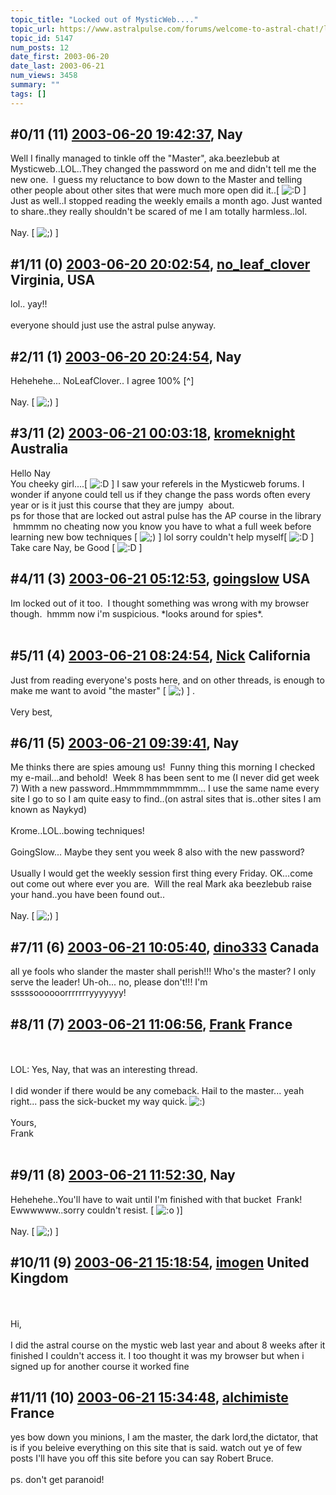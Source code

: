 ```yaml
---
topic_title: "Locked out of MysticWeb...."
topic_url: https://www.astralpulse.com/forums/welcome-to-astral-chat!/locked-out-of-mysticweb
topic_id: 5147
num_posts: 12
date_first: 2003-06-20
date_last: 2003-06-21
num_views: 3458
summary: ""
tags: []
---
```


## \#0/11 (11) [2003-06-20 19:42:37](https://www.astralpulse.com/forums/index.php?msg=120828), Nay  ##
<section>
Well I finally managed to tinkle off the "Master", aka.beezlebub at Mysticweb..LOL..They changed the password on me and didn't tell me the new one.  I guess my reluctance to bow down to the Master and telling other people about other sites that were much more open did it..[
<img alt=":D" class="smiley" src="https://www.astralpulse.com/forums/Smileys/fugue/cheesy.png" title="Cheesy"/>
] Just as well..I stopped reading the weekly emails a month ago. Just wanted to share..they really shouldn't be scared of me I am totally harmless..lol.
<br>
<br>
Nay. [
<img alt=";)" class="smiley" src="https://www.astralpulse.com/forums/Smileys/fugue/wink.png" title="Wink"/>
]
</section>

## \#1/11 (0) [2003-06-20 20:02:54](https://www.astralpulse.com/forums/index.php?msg=35593), [no_leaf_clover](https://www.astralpulse.com/forums/profile/?u=1764) Virginia, USA ##
<section>
lol.. yay!!
<br>
<br>
everyone should just use the astral pulse anyway.
</section>

## \#2/11 (1) [2003-06-20 20:24:54](https://www.astralpulse.com/forums/index.php?msg=35599), Nay  ##
<section>
Hehehehe... NoLeafClover.. I agree 100% [^]
<br>
<br>
Nay. [
<img alt=";)" class="smiley" src="https://www.astralpulse.com/forums/Smileys/fugue/wink.png" title="Wink"/>
]
</section>

## \#3/11 (2) [2003-06-21 00:03:18](https://www.astralpulse.com/forums/index.php?msg=35617), [kromeknight](https://www.astralpulse.com/forums/profile/?u=2039) Australia ##
<section>
Hello Nay
<br>
You cheeky girl....[
<img alt=":D" class="smiley" src="https://www.astralpulse.com/forums/Smileys/fugue/cheesy.png" title="Cheesy"/>
] I saw your referels in the Mysticweb forums. I wonder if anyone could tell us if they change the pass words often every year or is it just this course that they are jumpy  about.
<br>
ps for those that are locked out astral pulse has the AP course in the library  hmmmm no cheating now you know you have to what a full week before learning new bow techniques [
<img alt=";)" class="smiley" src="https://www.astralpulse.com/forums/Smileys/fugue/wink.png" title="Wink"/>
] lol sorry couldn't help myself[
<img alt=":D" class="smiley" src="https://www.astralpulse.com/forums/Smileys/fugue/cheesy.png" title="Cheesy"/>
]
<br>
Take care Nay, be Good [
<img alt=":D" class="smiley" src="https://www.astralpulse.com/forums/Smileys/fugue/cheesy.png" title="Cheesy"/>
]
</section>

## \#4/11 (3) [2003-06-21 05:12:53](https://www.astralpulse.com/forums/index.php?msg=35648), [goingslow](https://www.astralpulse.com/forums/profile/?u=1529) USA ##
<section>
Im locked out of it too.  I thought something was wrong with my browser though.  hmmm now i'm suspicious. *looks around for spies*.
<br>
<br>
</section>

## \#5/11 (4) [2003-06-21 08:24:54](https://www.astralpulse.com/forums/index.php?msg=35674), [Nick](https://www.astralpulse.com/forums/profile/?u=2080) California ##
<section>
Just from reading everyone's posts here, and on other threads, is enough to make me want to avoid "the master" [
<img alt=";)" class="smiley" src="https://www.astralpulse.com/forums/Smileys/fugue/wink.png" title="Wink"/>
] .
<br>
<br>
Very best,
</section>

## \#6/11 (5) [2003-06-21 09:39:41](https://www.astralpulse.com/forums/index.php?msg=35680), Nay  ##
<section>
Me thinks there are spies amoung us!  Funny thing this morning I checked my e-mail...and behold!  Week 8 has been sent to me (I never did get week 7) With a new password..Hmmmmmmmmmm... I use the same name every site I go to so I am quite easy to find..(on astral sites that is..other sites I am known as Naykyd)
<br>
<br>
Krome..LOL..bowing techniques!
<br>
<br>
GoingSlow... Maybe they sent you week 8 also with the new password?
<br>
<br>
Usually I would get the weekly session first thing every Friday. OK...come out come out where ever you are.  Will the real Mark aka beezlebub raise your hand..you have been found out..
<br>
<br>
Nay. [
<img alt=";)" class="smiley" src="https://www.astralpulse.com/forums/Smileys/fugue/wink.png" title="Wink"/>
]
</section>

## \#7/11 (6) [2003-06-21 10:05:40](https://www.astralpulse.com/forums/index.php?msg=35686), [dino333](https://www.astralpulse.com/forums/profile/?u=2173) Canada ##
<section>
all ye fools who slander the master shall perish!!! Who's the master? I only serve the leader! Uh-oh... no, please don't!!! I'm sssssoooooorrrrrrryyyyyyy!
</section>

## \#8/11 (7) [2003-06-21 11:06:56](https://www.astralpulse.com/forums/index.php?msg=35697), [Frank](https://www.astralpulse.com/forums/profile/?u=359) France ##
<section>
<br>
<br>
LOL: Yes, Nay, that was an interesting thread.
<br>
<br>
I did wonder if there would be any comeback. Hail to the master... yeah right... pass the sick-bucket my way quick.
<img alt=":)" class="smiley" src="https://www.astralpulse.com/forums/Smileys/fugue/smiley.png" title="Smiley"/>
<br>
<br>
Yours,
<br>
Frank
<br>
<br>
</section>

## \#9/11 (8) [2003-06-21 11:52:30](https://www.astralpulse.com/forums/index.php?msg=35702), Nay  ##
<section>
Hehehehe..You'll have to wait until I'm finished with that bucket  Frank!   Ewwwwww..sorry couldn't resist. [
<img alt=":o" class="smiley" src="https://www.astralpulse.com/forums/Smileys/fugue/shocked.png" title="Shocked"/>
)]
<br>
<br>
Nay. [
<img alt=";)" class="smiley" src="https://www.astralpulse.com/forums/Smileys/fugue/wink.png" title="Wink"/>
]
</section>

## \#10/11 (9) [2003-06-21 15:18:54](https://www.astralpulse.com/forums/index.php?msg=35740), [imogen](https://www.astralpulse.com/forums/profile/?u=682) United Kingdom ##
<section>
<br>
<br>
Hi,
<br>
<br>
I did the astral course on the mystic web last year and about 8 weeks after it finished I couldn't access it. I too thought it was my browser but when i signed up for another course it worked fine
</section>

## \#11/11 (10) [2003-06-21 15:34:48](https://www.astralpulse.com/forums/index.php?msg=35746), [alchimiste](https://www.astralpulse.com/forums/profile/?u=625) France ##
<section>
yes bow down you minions, I am the master, the dark lord,the dictator, that is if you beleive everything on this site that is said. watch out ye of few posts I'll have you off this site before you can say Robert Bruce.
<br>
<br>
ps. don't get paranoid!
<br>
</section>